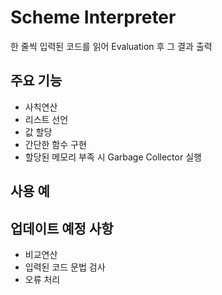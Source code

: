 # Scheme Interpreter

한 줄씩 입력된 코드를 읽어 Evaluation 후 그 결과 출력

## 주요 기능

* 사칙연산
* 리스트 선언
* 값 할당
* 간단한 함수 구현
* 할당된 메모리 부족 시 Garbage Collector 실행

## 사용 예


## 업데이트 예정 사항

* 비교연산
* 입력된 코드 문법 검사
* 오류 처리
